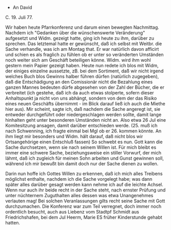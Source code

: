+ An David

 C. 19. Juli 77.

Wir haben heute Pfarrkonferenz und darum einen bewegten Nachmittag. 
Nachdem ich "Gedanken über die wünschenswerte Veränderung" aufgesetzt und Widm. gezeigt hatte, ging ich heute zu ihm, darüber zu sprechen. Das letztemal hatte er gewünscht, daß ich selbst mit Weitbr. die Sache verhandle, was ich am Montag that. Er war natürlich davon afficirt und schien es als fraglich zu fühlen ob er unter so veränderten Umständen noch weiter sich am Geschäft beteiligen könne. Widm. wird ihm wohl gestern mein Papier gezeigt haben. Heute nun redete ich blos mit Widm, der einiges einzelne aussetzte, zB. bei dem Sortiment, daß wir nicht irgend welches Buch blos Gewinns halber führen dürfen (natürlich zugegeben), daß die Entschädigung an den Comissionär nicht die Bezahlung eines ganzen Mannes bedeuten dürfe abgesehen von der Zahl der Bücher, die er verbreitet (ich gestehe, daß ich da auch etwas stolperte, sofern dieser Anhaltspunkt ja nicht von uns abhängt, sondern von dem der das Risiko eines neuen Geschäfts übernimmt - im Blick darauf ließ ich auch die Miethe hier aus). Mir scheint, sagte ich, daß nachdem die Sache angeregt ist, sie entweder durchgeführt oder niedergeschlagen werden sollte, damit lange hinhalten geht unter besonderen Umständen nicht an. Also etwa 26 Jul eine Komitesitzung ansagen, damit darüber entschieden werde. (25. muß ich nach Schwenning, ich fragte einmal bei Mgl ob er 26. kommen könnte. An ihm liegt mir besonders und Widm. hält darauf, daß nicht blos wir Ortsangehörige einen Entschluß fassen) So schwebt es nun. 
Gott kann die Sache durchsetzen, wenn sie nach seinem Willen ist. Für mich bleibt es immer eine schwere Sache, beziehungsweise ein stiller Vorwurf, der mich lähmt, daß ich zugleich für meinen Sohn arbeiten und Gunst gewinnen soll, während ich mir bewußt bin damit doch nur der Sache dienen zu wollen.

Darin nun hoffe ich Gottes Willen zu erkennen, daß ich mich alles Treibens möglichst enthalte, nachdem ich die Sache vorgelegt habe; was dann später alles darüber gesagt werden kann nehme ich auf die leichte Achsel. Wenn nur auch ihr beide recht in der Sache steht, nach ernster Prüfung und unter nüchternem Zuguthalten alles dessen was etwa Unangenehmes verlauten mag! Bei solchen Veranlassungen gilts recht seine Sache mit Gott durchzumachen. 
Die Konferenz war zum Teil verregnet, doch immer noch ordentlich besucht, auch aus Liebenz vom Stadtpf Schmidt aus Friedrichshafen, bei dem Jul Heerm, Marie ES früher Kinderstunde gehabt hatten.
